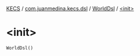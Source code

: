 [KECS](../../index.md) / [com.juanmedina.kecs.dsl](../index.md) / [WorldDsl](index.md) / [&lt;init&gt;](./-init-.md)

# &lt;init&gt;

`WorldDsl()`